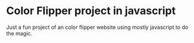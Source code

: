 # Color Flipper project in javascript

Just a fun project of an color flipper website using mostly javascript to do the magic.
